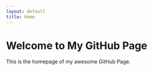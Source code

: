 ```yaml
---
layout: default
title: Home
---
```


# Welcome to My GitHub Page

This is the homepage of my awesome GitHub Page.
